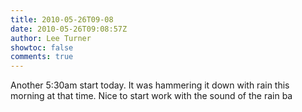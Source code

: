 ```yaml
---
title: 2010-05-26T09-08
date: 2010-05-26T09:08:57Z
author: Lee Turner
showtoc: false
comments: true
---
```


Another 5:30am start today.  It was hammering it down with rain this morning at that time.  Nice to start work with the sound of the rain ba

